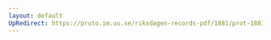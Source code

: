 ```yaml
---
layout: default
UpRedirect: https://pruto.im.uu.se/riksdagen-records-pdf/1881/prot-1881--fk--007/prot-1881--fk--007_001.pdf
---
```

